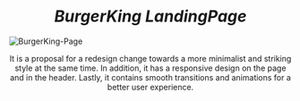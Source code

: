 <h1 align="center"><i>BurgerKing LandingPage</i></h1>

![BurgerKing-Page](https://github.com/Kingtero17/Landing-Page-Burger-King/assets/110305288/b0f0a98b-8c03-4f32-95cf-f1d229027c92)

<p align="center">It is a proposal for a redesign change towards a more minimalist and striking style at the same time. In addition, it has a responsive design on the page and in the header. Lastly, it contains smooth transitions and animations for a better user experience.</p>
